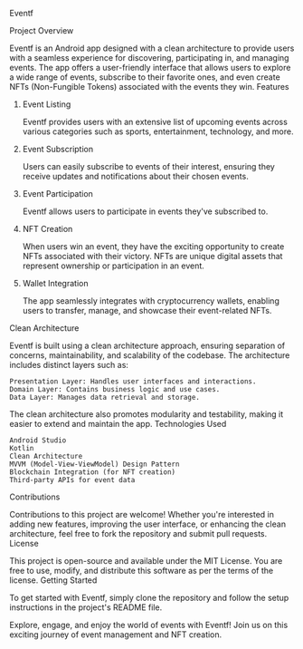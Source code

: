 Eventf

Project Overview

Eventf is an Android app designed with a clean architecture to provide users with a seamless experience for discovering, participating in, and managing events. The app offers a user-friendly interface that allows users to explore a wide range of events, subscribe to their favorite ones, and even create NFTs (Non-Fungible Tokens) associated with the events they win.
Features
1. Event Listing

    Eventf provides users with an extensive list of upcoming events across various categories such as sports, entertainment, technology, and more.

2. Event Subscription

    Users can easily subscribe to events of their interest, ensuring they receive updates and notifications about their chosen events.

3. Event Participation

    Eventf allows users to participate in events they've subscribed to.

4. NFT Creation

    When users win an event, they have the exciting opportunity to create NFTs associated with their victory. NFTs are unique digital assets that represent ownership or participation in an event.

5. Wallet Integration

    The app seamlessly integrates with cryptocurrency wallets, enabling users to transfer, manage, and showcase their event-related NFTs.

Clean Architecture

Eventf is built using a clean architecture approach, ensuring separation of concerns, maintainability, and scalability of the codebase. The architecture includes distinct layers such as:

    Presentation Layer: Handles user interfaces and interactions.
    Domain Layer: Contains business logic and use cases.
    Data Layer: Manages data retrieval and storage.

The clean architecture also promotes modularity and testability, making it easier to extend and maintain the app.
Technologies Used

    Android Studio
    Kotlin
    Clean Architecture
    MVVM (Model-View-ViewModel) Design Pattern
    Blockchain Integration (for NFT creation)
    Third-party APIs for event data

Contributions

Contributions to this project are welcome! Whether you're interested in adding new features, improving the user interface, or enhancing the clean architecture, feel free to fork the repository and submit pull requests.
License

This project is open-source and available under the MIT License. You are free to use, modify, and distribute this software as per the terms of the license.
Getting Started

To get started with Eventf, simply clone the repository and follow the setup instructions in the project's README file.

Explore, engage, and enjoy the world of events with Eventf! Join us on this exciting journey of event management and NFT creation.

